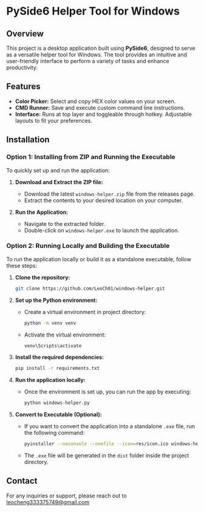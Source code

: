 # PySide6 Helper Tool for Windows

## Overview

This project is a desktop application built using **PySide6**, designed to serve as a versatile helper tool for Windows. The tool provides an intuitive and user-friendly interface to perform a variety of tasks and enhance productivity.

## Features

- **Color Picker:** Select and copy HEX color values on your screen.
- **CMD Runner:** Save and execute custom command line instructions.
- **Interface:** Runs at top layer and toggleable through hotkey. Adjustable layouts to fit your preferences.

## Installation

### Option 1: Installing from ZIP and Running the Executable

To quickly set up and run the application:

1. **Download and Extract the ZIP file:**
   - Download the latest `windows-helper.zip` file from the releases page.
   - Extract the contents to your desired location on your computer.

2. **Run the Application:**
   - Navigate to the extracted folder.
   - Double-click on `windows-helper.exe` to launch the application.

### Option 2: Running Locally and Building the Executable

To run the application locally or build it as a standalone executable, follow these steps:

1. **Clone the repository:**
   ```bash
   git clone https://github.com/LeoCh01/windows-helper.git
   ```

2. **Set up the Python environment:**
   - Create a virtual environment in project directory:
     ```bash
     python -m venv venv
     ```
   - Activate the virtual environment:
     ```bash
     venv\Scripts\activate
     ```

3. **Install the required dependencies:**
   ```bash
   pip install -r requirements.txt
   ```

4. **Run the application locally:**
   - Once the environment is set up, you can run the app by executing:
     ```bash
     python windows-helper.py
     ```

5. **Convert to Executable (Optional):**
   - If you want to convert the application into a standalone `.exe` file, run the following command:
     ```bash
     pyinstaller --noconsole --onefile --icon=res/icon.ico windows-helper.py
     ```
   - The `.exe` file will be generated in the `dist` folder inside the project directory.

## Contact

For any inquiries or support, please reach out to leocheng333375749@gmail.com
